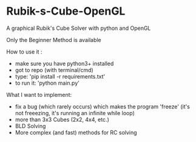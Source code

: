 # Rubik-s-Cube-OpenGL
A graphical Rubik's Cube Solver with python and OpenGL

Only the Beginner Method is available

How to use it :
  - make sure you have python3+ installed
  - got to repo (with terminal/cmd)
  - type: 'pip install -r requirements.txt'
  - to run it: 'python main.py'

What I want to implement:
  - fix a bug (which rarely occurs) which makes the program 'freeze' (it's not freeezing, it's running an infinite while loop)
  - more than 3x3 Cubes (2x2, 4x4, etc.)
  - BLD Solving
  - More complex (and fast) methods for RC solving
